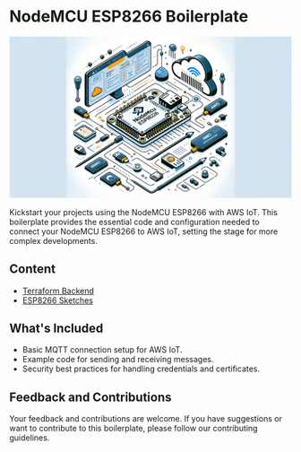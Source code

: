 # NodeMCU ESP8266 Boilerplate

![NodeMCU ESP8266](../assets/github-nodemcu-header-source.png)

Kickstart your projects using the NodeMCU ESP8266 with AWS IoT. This boilerplate provides the essential code and configuration needed to connect your NodeMCU ESP8266 to AWS IoT, setting the stage for more complex developments.

## Content

- [Terraform Backend](./terraform/README.md)
- [ESP8266 Sketches](./sketches/README.md)

## What's Included

- Basic MQTT connection setup for AWS IoT.
- Example code for sending and receiving messages.
- Security best practices for handling credentials and certificates.

## Feedback and Contributions

Your feedback and contributions are welcome. If you have suggestions or want to contribute to this boilerplate, please follow our contributing guidelines.
